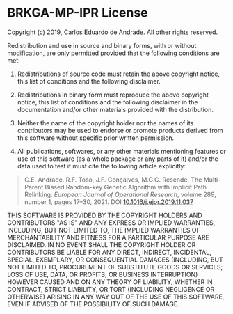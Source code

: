 BRKGA-MP-IPR License
================================================================================

Copyright (c) 2019, Carlos Eduardo de Andrade. All other rights reserved.

Redistribution and use in source and binary forms, with or without
modification, are only permitted provided that the following conditions are
met:

1. Redistributions of source code must retain the above copyright notice, this
   list of conditions and the following disclaimer.

2. Redistributions in binary form must reproduce the above copyright notice,
   this list of conditions and the following disclaimer in the documentation
   and/or other materials provided with the distribution.

3. Neither the name of the copyright holder nor the names of its contributors
   may be used to endorse or promote products derived from this software
   without specific prior written permission.

4. All publications, softwares, or any other materials mentioning features or
   use of this software (as a whole package or any parts of it) and/or the data
   used to test it must cite the following article explicitly:

> C.E. Andrade. R.F. Toso, J.F. Gonçalves, M.G.C. Resende. The Multi-Parent
> Biased Random-key Genetic Algorithm with Implicit Path Relinking. _European
> Journal of Operational Research_, volume 289, number 1, pages 17–30, 2021.
> DOI [10.1016/j.ejor.2019.11.037](https://doi.org/10.1016/j.ejor.2019.11.037)

THIS SOFTWARE IS PROVIDED BY THE COPYRIGHT HOLDERS AND CONTRIBUTORS "AS IS" AND
ANY EXPRESS OR IMPLIED WARRANTIES, INCLUDING, BUT NOT LIMITED TO, THE IMPLIED
WARRANTIES OF MERCHANTABILITY AND FITNESS FOR A PARTICULAR PURPOSE ARE
DISCLAIMED. IN NO EVENT SHALL THE COPYRIGHT HOLDER OR CONTRIBUTORS BE LIABLE
FOR ANY DIRECT, INDIRECT, INCIDENTAL, SPECIAL, EXEMPLARY, OR CONSEQUENTIAL
DAMAGES (INCLUDING, BUT NOT LIMITED TO, PROCUREMENT OF SUBSTITUTE GOODS OR
SERVICES; LOSS OF USE, DATA, OR PROFITS; OR BUSINESS INTERRUPTION) HOWEVER
CAUSED AND ON ANY THEORY OF LIABILITY, WHETHER IN CONTRACT, STRICT LIABILITY,
OR TORT (INCLUDING NEGLIGENCE OR OTHERWISE) ARISING IN ANY WAY OUT OF THE USE
OF THIS SOFTWARE, EVEN IF ADVISED OF THE POSSIBILITY OF SUCH DAMAGE.

